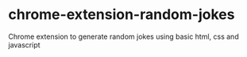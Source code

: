 # chrome-extension-random-jokes
Chrome extension to generate random jokes using basic html, css and javascript
